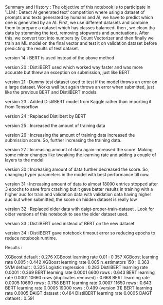 Summary and History :
The objective of this notebook is to participate in 'LLM : Detect AI generated text' competition where using a dataset of prompts and texts generated by humans and AI, we have to predict which one is generated by an AI. First, we use different datasets and combine them to prepare a dataset which has classes balanced. then , we clean tha data by stemming the text, removing stopwords and punctuations. After this, we convert text into numbers by Count Vectorizer and then finally we train an ML model on the final vector and test it on validation dataset before predicting the results of test dataset.

version 14 : BERT is used instead of the above method

version 20 : DistilBERT used which worked way faster and was more accurate but threw an exception on submission, just like BERT

version 21 : Dummy test dataset used to test if the model throws an error on a large dataset. Works well but again throws an error when submitted, just like the previous BERT and DistilBERT models.

version 23 : Added DistilBERT model from Kaggle rather than importing it from Tensorflow

version 24 : Replaced Distilbert by BERT

version 25 : Increased the amount of training data

version 26 : Increasing the amount of training data increased the submission score. So, further increasing the training data.

version 27 : Increasing amount of data again increased the score. Making some minor changes like tweaking the learning rate and adding a couple of layers to the model

version 30 : Increasing amount of data further decreased the score. So, changing hyper parameters in the model with best performance till now.

version 31 : Increasing amount of data to almost 18000 entries stopped after 3 epochs to save from crashing but it gave better results in training with a higher auc for train and validation data with validation data having higher auc but when submitted, the score on hidden dataset is really low

version 32 : Replaced older data with daigt-proper-train-dataset . Look for older versions of this notebook to see the older dataset used.

version 33 : DistilBERT used instead of BERT on the new dataset

version 34 : DistilBERT gave notebook timeout error so reducing epochs to reduce notebook runtime.

Results :

XGBoost default : 0.276
XGBoost learning rate 0.01 : 0.357
XGBoost learning rate 0.005 : 0.442
XGBoost learning rate 0.005 n_estimators 150 : 0.363
SVM default : 0.325
Logistic regression : 0.283
DistilBERT learning rate 0.0001 : 0.369
BERT learning rate 0.0001 6600 rows : 0.643
BERT learning rate 0.0001 10660 rows (duplicates removed) : 0.668
BERT learning rate 0.0005 10660 rows : 0.758
BERT learning rate 0.0007 11650 rows : 0.643
BERT learning rate 0.0005 19000 rows : 0.499 (version 31)
BERT learning rate 0.0005 DAIGT dataset : 0.484
DistilBERT learning rate 0.0005 DAIGT dataset : 0.591
